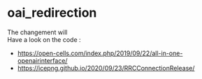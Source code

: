 # oai_redirection

The changement will  
Have a look on the code : 
* https://open-cells.com/index.php/2019/09/22/all-in-one-openairinterface/
* https://icepng.github.io/2020/09/23/RRCConnectionRelease/
